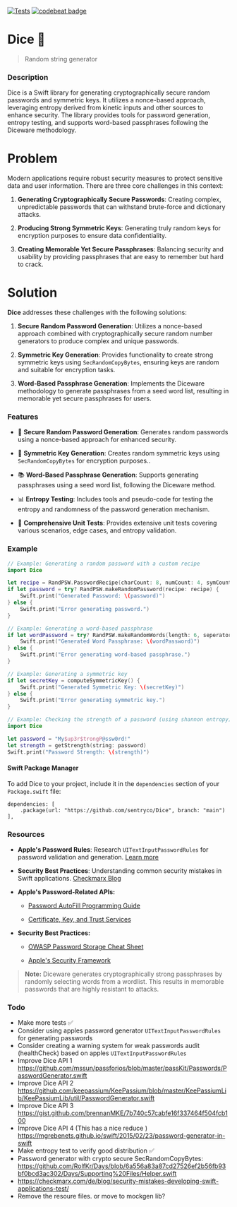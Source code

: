 [![Tests](https://github.com/sentryco/Dice/actions/workflows/Tests.yml/badge.svg)](https://github.com/sentryco/Dice/actions/workflows/Tests.yml)
[![codebeat badge](https://codebeat.co/badges/1f72598b-1883-4211-9f5c-38acdde6f6cd)](https://codebeat.co/projects/github-com-sentryco-dice-main)

# Dice 🎲

> Random string generator

### Description
Dice is a Swift library for generating cryptographically secure random passwords and symmetric keys. It utilizes a nonce-based approach, leveraging entropy derived from kinetic inputs and other sources to enhance security. The library provides tools for password generation, entropy testing, and supports word-based passphrases following the Diceware methodology.

# Problem

Modern applications require robust security measures to protect sensitive data and user information. There are three core challenges in this context:

1. **Generating Cryptographically Secure Passwords**: Creating complex, unpredictable passwords that can withstand brute-force and dictionary attacks.

2. **Producing Strong Symmetric Keys**: Generating truly random keys for encryption purposes to ensure data confidentiality.

3. **Creating Memorable Yet Secure Passphrases**: Balancing security and usability by providing passphrases that are easy to remember but hard to crack.

# Solution

**Dice** addresses these challenges with the following solutions:

1. **Secure Random Password Generation**: Utilizes a nonce-based approach combined with cryptographically secure random number generators to produce complex and unique passwords.

2. **Symmetric Key Generation**: Provides functionality to create strong symmetric keys using `SecRandomCopyBytes`, ensuring keys are random and suitable for encryption tasks.

3. **Word-Based Passphrase Generation**: Implements the Diceware methodology to generate passphrases from a seed word list, resulting in memorable yet secure passphrases for users.


### Features

- 🎲 **Secure Random Password Generation**: Generates random passwords using a nonce-based approach for enhanced security.

- 🔑 **Symmetric Key Generation**: Creates random symmetric keys using `SecRandomCopyBytes` for encryption purposes..

- 📚 **Word-Based Passphrase Generation**: Supports generating passphrases using a seed word list, following the Diceware method.

- 📊 **Entropy Testing**: Includes tools and pseudo-code for testing the entropy and randomness of the password generation mechanism.

- 🧪 **Comprehensive Unit Tests**: Provides extensive unit tests covering various scenarios, edge cases, and entropy validation.

### Example
```swift
// Example: Generating a random password with a custom recipe
import Dice

let recipe = RandPSW.PasswordRecipe(charCount: 8, numCount: 4, symCount: 2)
if let password = try? RandPSW.makeRandomPassword(recipe: recipe) {
    Swift.print("Generated Password: \(password)")
} else {
    Swift.print("Error generating password.")
}

// Example: Generating a word-based passphrase
if let wordPassword = try? RandPSW.makeRandomWords(length: 6, seperator: "-") {
    Swift.print("Generated Word Passphrase: \(wordPassword)")
} else {
    Swift.print("Error generating word-based passphrase.")
}

// Example: Generating a symmetric key
if let secretKey = computeSymmetricKey() {
    Swift.print("Generated Symmetric Key: \(secretKey)")
} else {
    Swift.print("Error generating symmetric key.")
}

// Example: Checking the strength of a password (using shannon entropy)
import Dice

let password = "My$up3r$trongP@ssw0rd!"
let strength = getStrength(string: password)
Swift.print("Password Strength: \(strength)")

```


#### Swift Package Manager


To add Dice to your project, include it in the `dependencies` section of your `Package.swift` file:
```
dependencies: [
    .package(url: "https://github.com/sentryco/Dice", branch: "main")
],
```
### Resources

- **Apple's Password Rules**: Research `UITextInputPasswordRules` for password validation and generation. [Learn more](https://nshipster.com/uitextinputpasswordrules/)

- **Security Best Practices**: Understanding common security mistakes in Swift applications. [Checkmarx Blog](https://checkmarx.com/de/blog/security-mistakes-developing-swift-applications-test/)


- **Apple's Password-Related APIs:**

  - [Password AutoFill Programming Guide](https://developer.apple.com/documentation/security/password_autofill_programming_guide)

  - [Certificate, Key, and Trust Services](https://developer.apple.com/documentation/security/certificate_key_and_trust_services)


- **Security Best Practices:**

  - [OWASP Password Storage Cheat Sheet](https://cheatsheetseries.owasp.org/cheatsheets/Password_Storage_Cheat_Sheet.html)

  - [Apple's Security Framework](https://developer.apple.com/documentation/security)

> **Note:** Diceware generates cryptographically strong passphrases by randomly selecting words from a wordlist. This results in memorable passwords that are highly resistant to attacks.

### Todo
- Make more tests ✅
- Consider using apples password generator `UITextInputPasswordRules` for generating passwords
- Consider creating a warning system for weak passwords audit (healthCheck) based on apples `UITextInputPasswordRules`
- Improve Dice API 1 https://github.com/mssun/passforios/blob/master/passKit/Passwords/PasswordGenerator.swift
- Improve Dice API 2 https://github.com/keepassium/KeePassium/blob/master/KeePassiumLib/KeePassiumLib/util/PasswordGenerator.swift
- Improve Dice API 3 https://gist.github.com/brennanMKE/7b740c57cabfe16f337464f504fcb100
- Improve Dice API 4 (This has a nice reduce ) https://mgrebenets.github.io/swift/2015/02/23/password-generator-in-swift
- Make entropy test to verify good distribution ✅
- Password generator with crypto secure SecRandomCopyBytes: https://github.com/RolfKr/Days/blob/6a556a83a87cd27526ef2b56fb93bf0bcd3ac302/Days/Supporting%20Files/Helper.swift
- https://checkmarx.com/de/blog/security-mistakes-developing-swift-applications-test/
- Remove the resoure files. or move to mockgen lib?

 